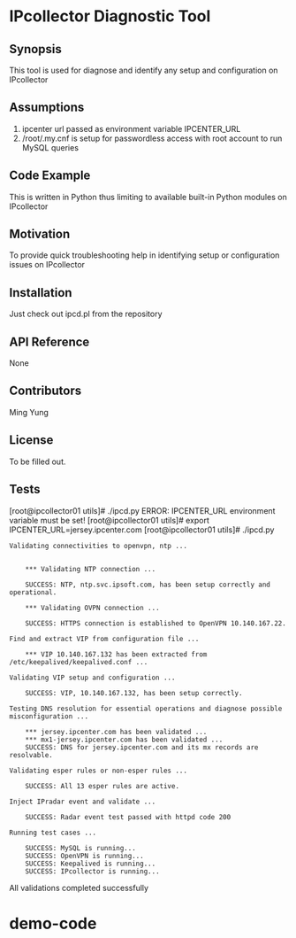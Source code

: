 
# IPcollector Diagnostic Tool

## Synopsis
This tool is used for diagnose and identify any setup and configuration on IPcollector
## Assumptions
1. ipcenter url passed as environment variable IPCENTER_URL
2. /root/.my.cnf is setup for passwordless access with root account to run MySQL queries
## Code Example
This is written in Python thus limiting to available built-in Python modules on IPcollector
## Motivation
To provide quick troubleshooting help in identifying setup or configuration issues on IPcollector
## Installation
Just check out ipcd.pl from the repository
## API Reference
None
## Contributors
Ming Yung
## License
To be filled out.
## Tests
[root@ipcollector01 utils]# ./ipcd.py
        ERROR: IPCENTER_URL environment variable must be set!
[root@ipcollector01 utils]# export IPCENTER_URL=jersey.ipcenter.com
[root@ipcollector01 utils]# ./ipcd.py

    Validating connectivities to openvpn, ntp ...


        *** Validating NTP connection ...

        SUCCESS: NTP, ntp.svc.ipsoft.com, has been setup correctly and operational.

        *** Validating OVPN connection ...

        SUCCESS: HTTPS connection is established to OpenVPN 10.140.167.22.

    Find and extract VIP from configuration file ...

        *** VIP 10.140.167.132 has been extracted from /etc/keepalived/keepalived.conf ...

    Validating VIP setup and configuration ...

        SUCCESS: VIP, 10.140.167.132, has been setup correctly.

    Testing DNS resolution for essential operations and diagnose possible misconfiguration ...

        *** jersey.ipcenter.com has been validated ...
        *** mx1-jersey.ipcenter.com has been validated ...
        SUCCESS: DNS for jersey.ipcenter.com and its mx records are resolvable.

    Validating esper rules or non-esper rules ...

        SUCCESS: All 13 esper rules are active.

    Inject IPradar event and validate ...

        SUCCESS: Radar event test passed with httpd code 200

    Running test cases ...

        SUCCESS: MySQL is running...
        SUCCESS: OpenVPN is running...
        SUCCESS: Keepalived is running...
        SUCCESS: IPcollector is running...


All validations completed successfully
# demo-code
